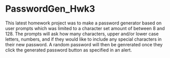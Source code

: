 # PasswordGen_Hwk3
This latest homework project was to make a password generator based on user prompts which was limited to a character set amount of between 8 and 128. The prompts will ask how many characters, upper and/or lower case letters, numbers, and if they would like to include any special characters in their new password. A random password will then be genrerated once they click the generated password button as specified in an alert. 

